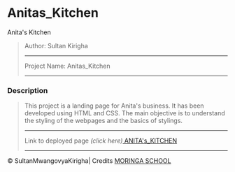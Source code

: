 # Anitas_Kitchen
Anita's Kitchen

>Author: Sultan Kirigha
>
>---------------------------
>
>Project Name: Anitas_Kitchen
>
>---------------------------
>
### Description
> This project is  a landing page for Anita's business.
>It has been developed using HTML and CSS.
>The main objective is to understand the styling of the webpages and the basics of stylings.
>
>---------------------------
>
>Link to deployed page _(click here)_<a href=https://sultanmwangoyakirigha.github.io/Anitas_Kitchen/ title="Title">
ANITA's_KITCHEN</a>
>
>---------------------------

&copy; SultanMwangovyaKirigha| Credits <a href="http://moringaschool.com/" title="Title">MORINGA SCHOOL</a>
